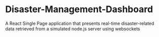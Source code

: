 # Disaster-Management-Dashboard
A React Single Page application that presents real-time disaster-related data retrieved from a simulated node.js server using websockets

